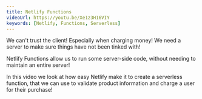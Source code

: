 ```yaml
---
title: Netlify Functions
videoUrl: https://youtu.be/Xe1z3H16VIY
keywords: [Netlify, Functions, Serverless]
---
```


We can't trust the client! Especially when charging money! We need a server to make sure things have not been tinked with!

Netlify Functions allow us to run some server-side code, without needing to maintain an entire server!

In this video we look at how easy Netlify make it to create a serverless function, that we can use to validate product information and charge a user for their purchase!
